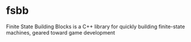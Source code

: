 # fsbb
Finite State Building Blocks is a C++ library for quickly building finite-state machines, geared toward game development
